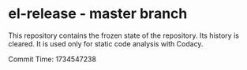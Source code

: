 # el-release - master branch

This repository contains the frozen state of the repository.
Its history is cleared. It is used only for static code
analysis with Codacy.

Commit Time: 1734547238